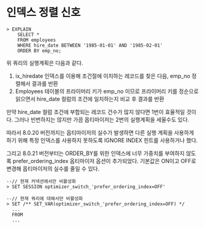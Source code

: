 # 인덱스 정렬 신호

```mysql
> EXPLAIN
 	SELECT *
 	FROM employees
 	WHERE hire_date BETWEEN '1985-01-01' AND '1985-02-01'
 	ORDER BY emp_no;
```

위 쿼리의 실행계획은 다음과 같다.

1. ix_hiredate 인덱스를 이용해 조건절에 이치하는 레코드를 찾은 다음, emp_no 정렬해서 결과를 반환
2. Employees 테이블의 프라이머리 키가 emp_no 이므로 프라이머리 키를 정순으로 읽으면서 hire_date 컬럼의 조건에 일치하는지 비교 후 결과를 반환

만약 hire_date 컬럼 조건에 부합되는 레코드 건수가 많지 않다면 1번이 효율적일 것이다. 그러나 빈번하지는 않지만 가끔 옵티마이저는 2번의 실행계획을 세울수도 있다. 

따라서 8.0.20 버전까지는 옵티마이저의 실수가 발생하면 다른 실행 계획을 사용하게 하기 위해 특정 인덱스를 사용하지 못하도록 IGNORE INDEX 힌트를 사용하거나 했다.

그리고 8.0.21 버전부터는 ORDER_BY를 위한 인덱스에 너무 가중치를 부여하지 않도록 prefer_ordering_index 옵티마이저 옵션이 추가되었다. 기본값은 ON이고 OFF로 변경해 옵티마이저의 실수를 줄일 수 있다.

```mysql
--// 현재 커넥션에서만 비활성화
> SET SESSION optimizer_switch_'prefer_ordering_index=OFF'

--// 현재 쿼리에 대해서만 비활성화
> SET /** SET_VAR(optimizer_switch_'prefer_ordering_index=OFF) */
  ...
  FROM
  ...
```

